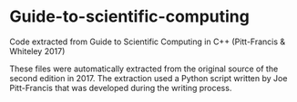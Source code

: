# Guide-to-scientific-computing
Code extracted from Guide to Scientific Computing in C++ (Pitt-Francis &amp; Whiteley 2017)

These files were automatically extracted from the original source of the second edition in 2017.  The extraction used a Python script written by Joe Pitt-Francis that was developed during the writing process.
